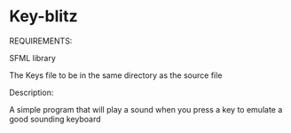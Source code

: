 # Key-blitz

REQUIREMENTS:

SFML library

The Keys file to be in the same directory as the source file



Description:

A simple program that will play a sound when you press a key to emulate a good sounding keyboard
